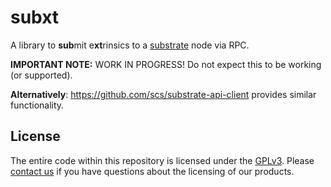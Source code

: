 # subxt

A library to **sub**mit e**xt**rinsics to a [substrate](https://github.com/paritytech/substrate) node via RPC.

**IMPORTANT NOTE:** WORK IN PROGRESS! Do not expect this to be working (or supported).

**Alternatively**: https://github.com/scs/substrate-api-client provides similar functionality.

## License

The entire code within this repository is licensed under the [GPLv3](LICENSE). Please [contact us](https://www.parity.io/contact/) if you have questions about the licensing of our products.
